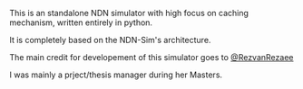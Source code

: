 This is an standalone NDN simulator with high focus on caching mechanism, written entirely in python.

It is completely based on the NDN-Sim's architecture.

The main credit for developement of this simulator goes to [@RezvanRezaee](https://github.com/RezvanRezaee) 

I was mainly a prject/thesis manager during her Masters.
